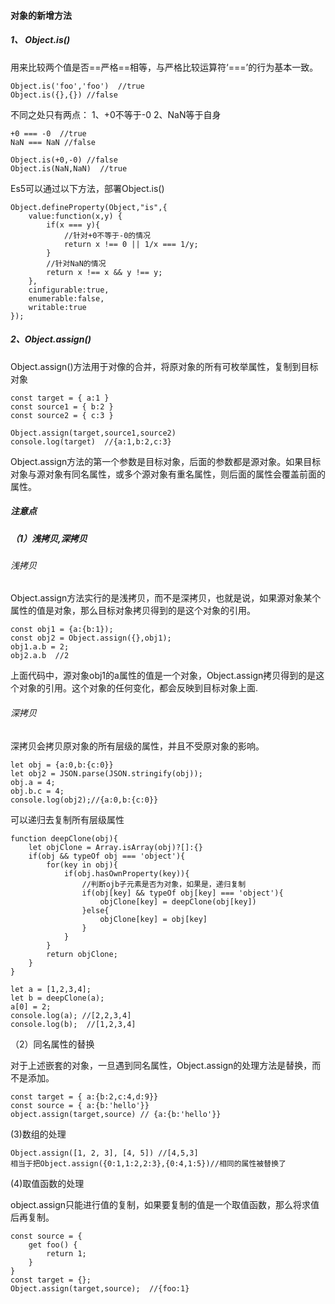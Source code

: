 #### 对象的新增方法
##### 1、 Object.is()
用来比较两个值是否==严格==相等，与严格比较运算符‘===’的行为基本一致。

```
Object.is('foo','foo')  //true
Object.is({},{}) //false
```
不同之处只有两点：
1、+0不等于-0
2、NaN等于自身

```
+0 === -0  //true
NaN === NaN //false

Object.is(+0,-0) //false
Object.is(NaN,NaN)  //true
```
Es5可以通过以下方法，部署Object.is()

```
Object.defineProperty(Object,"is",{
    value:function(x,y) {
        if(x === y){
            //针对+0不等于-0的情况
            return x !== 0 || 1/x === 1/y;
        }
        //针对NaN的情况
        return x !== x && y !== y;
    },
    cinfigurable:true,
    enumerable:false,
    writable:true
});
```
##### 2、Object.assign()

Object.assign()方法用于对像的合并，将原对象的所有可枚举属性，复制到目标对象

```
const target = { a:1 }
const source1 = { b:2 }
const source2 = { c:3 }

Object.assign(target,source1,source2)
console.log(target)  //{a:1,b:2,c:3}
```
Object.assign方法的第一个参数是目标对象，后面的参数都是源对象。如果目标对象与源对象有同名属性，或多个源对象有重名属性，则后面的属性会覆盖前面的属性。
##### 注意点
##### （1）浅拷贝,深拷贝

###### 浅拷贝
Object.assign方法实行的是浅拷贝，而不是深拷贝，也就是说，如果源对象某个属性的值是对象，那么目标对象拷贝得到的是这个对象的引用。

```
const obj1 = {a:{b:1});
const obj2 = Object.assign({},obj1);
obj1.a.b = 2;
obj2.a.b  //2
```
上面代码中，源对象obj1的a属性的值是一个对象，Object.assign拷贝得到的是这个对象的引用。这个对象的任何变化，都会反映到目标对象上面.
###### 深拷贝

深拷贝会拷贝原对象的所有层级的属性，并且不受原对象的影响。
```
let obj = {a:0,b:{c:0}}
let obj2 = JSON.parse(JSON.stringify(obj));
obj.a = 4;
obj.b.c = 4;
console.log(obj2);//{a:0,b:{c:0}}
```
可以递归去复制所有层级属性
```
function deepClone(obj){
    let objClone = Array.isArray(obj)?[]:{}
    if(obj && typeOf obj === 'object'){
        for(key in obj){
            if(obj.hasOwnProperty(key)){
                //判断ojb子元素是否为对象，如果是，递归复制
                if(obj[key] && typeOf obj[key] === 'object'){
                    objClone[key] = deepClone(obj[key])
                }else{
                    objClone[key] = obj[key]
                }
            }
        }
        return objClone;
    }
}

let a = [1,2,3,4];
let b = deepClone(a);
a[0] = 2;
console.log(a); //[2,2,3,4]
console.log(b);  //[1,2,3,4]

```


（2）同名属性的替换

对于上述嵌套的对象，一旦遇到同名属性，Object.assign的处理方法是替换，而不是添加。
```
const target = { a:{b:2,c:4,d:9}}
const source = { a:{b:'hello'}}
object.assign(target,source) // {a:{b:'hello'}}
```
(3)数组的处理

```
Object.assign([1, 2, 3], [4, 5]) //[4,5,3]
相当于把Object.assign({0:1,1:2,2:3},{0:4,1:5})//相同的属性被替换了
```
(4)取值函数的处理

object.assign只能进行值的复制，如果要复制的值是一个取值函数，那么将求值后再复制。
```
const source = {
    get foo() {
        return 1;
    }
}
const target = {};
Object.assign(target,source);  //{foo:1}
```



